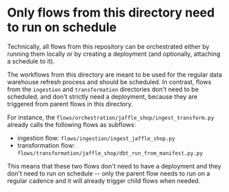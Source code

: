 # Only flows from this directory need to run on schedule 
Technically, all flows from this repository can be orchestrated either by running them locally or by creating a deployment (and optionally, attaching a schedule to it).

The workflows from this directory are meant to be used for the regular data warehouse refresh process and should be scheduled. In contrast, flows from the ``ingestion`` and ``transformation`` directories don't need to be scheduled, and don't strictly need a deployment, because they are triggered from parent flows in this directory. 

For instance, the ``flows/orchestration/jaffle_shop/ingest_transform.py`` already calls the following flows as subflows: 
- ingestion flow:  ``flows/ingestion/ingest_jaffle_shop.py``
- transformation flow:  ``flows/transformation/jaffle_shop/dbt_run_from_manifest.py.py``

This means that these two flows don't need to have a deployment and they don't need to run on schedule -- only the parent flow needs to run on a regular cadence and it will already trigger child flows when needed.
